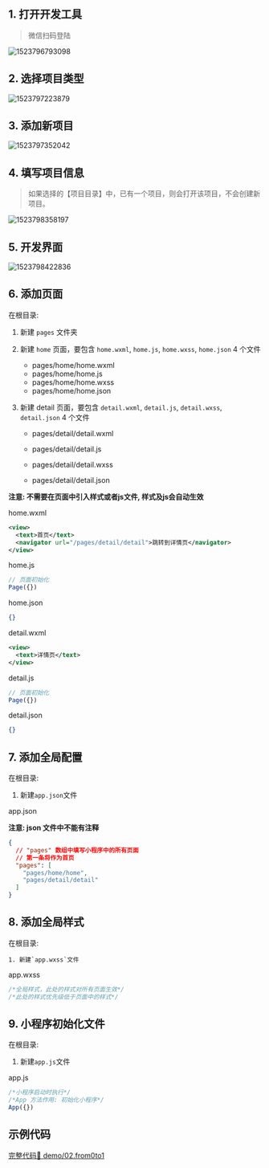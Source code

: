 ## 1. 打开开发工具

> 微信扫码登陆

![1523796793098](media/1523796793098.png)

## 2. 选择项目类型

![1523797223879](media/1523797223879.png)

## 3. 添加新项目

![1523797352042](media/1523797352042.png)

## 4. 填写项目信息

> 如果选择的【项目目录】中，已有一个项目，则会打开该项目，不会创建新项目。

![1523798358197](media/1523798358197.png)

## 5. 开发界面

![1523798422836](media/1523798422836.png)

## 6. 添加页面

在根目录:

1. 新建 `pages` 文件夹
2. 新建 `home` 页面，要包含 `home.wxml`, `home.js`, `home.wxss`, `home.json` 4 个文件
   + pages/home/home.wxml
   + pages/home/home.js
   + pages/home/home.wxss
   + pages/home/home.json

3. 新建 detail 页面，要包含 `detail.wxml`, `detail.js`, `detail.wxss`, `detail.json` 4 个文件
   + pages/detail/detail.wxml

   + pages/detail/detail.js

   + pages/detail/detail.wxss

   + pages/detail/detail.json

**注意: 不需要在页面中引入样式或者js文件, 样式及js会自动生效**

home.wxml

```xml
<view>
  <text>首页</text>
  <navigator url="/pages/detail/detail">跳转到详情页</navigator>
</view>
```

home.js

```js
// 页面初始化
Page({})
```

home.json

```json
{}
```

detail.wxml

```xml
<view>
  <text>详情页</text>
</view>
```

detail.js

```js
// 页面初始化
Page({})
```

detail.json

```json
{}
```
## 7. 添加全局配置

在根目录:

1. 新建`app.json`文件

app.json

**注意: json 文件中不能有注释**

```json
{
  // "pages" 数组中填写小程序中的所有页面
  // 第一条将作为首页
  "pages": [
    "pages/home/home",
    "pages/detail/detail"
  ]
}
```

## 8. 添加全局样式

在根目录:

	1. 新建`app.wxss`文件

app.wxss

```css
/*全局样式，此处的样式对所有页面生效*/
/*此处的样式优先级低于页面中的样式*/
```

## 9. 小程序初始化文件

在根目录:

1. 新建`app.js`文件

app.js

```js
/*小程序启动时执行*/
/*App 方法作用: 初始化小程序*/
App({})
```
## 示例代码

   [完整代码:flags: demo/02.from0to1](02.from0to1)































